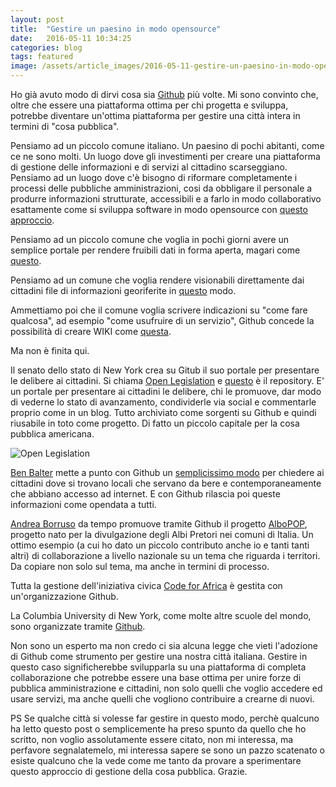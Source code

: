 ```yaml
---
layout: post
title:  "Gestire un paesino in modo opensource"
date:   2016-05-11 10:34:25
categories: blog
tags: featured
image: /assets/article_images/2016-05-11-gestire-un-paesino-in-modo-opensource/1.jpg
---
```


Ho già avuto modo di dirvi cosa sia [Github](www.github.com) più volte.
Mi sono convinto che, oltre che essere una piattaforma ottima per chi progetta e sviluppa, potrebbe diventare un'ottima piattaforma per gestire una città intera in termini di "cosa pubblica".

Pensiamo ad un piccolo comune italiano. Un paesino di pochi abitanti, come ce ne sono molti. Un luogo dove gli investimenti per creare una piattaforma di gestione delle informazioni e di servizi al cittadino scarseggiano. Pensiamo ad un luogo dove c'è bisogno di riformare completamente i processi delle pubbliche amministrazioni, cosi da obbligare il personale a produrre informazioni strutturate, accessibili e a farlo in modo collaborativo esattamente come si sviluppa software in modo opensource con [questo approccio](http://iltempe.github.io/blog/2016/05/05/primi-passi-con-github.html).

Pensiamo ad un piccolo comune che voglia in pochi giorni avere un semplice portale per rendere fruibili dati in forma aperta, magari come [questo](http://iltempe.github.io/opendatagentediprato/). 

Pensiamo ad un comune che voglia rendere visionabili direttamente dai cittadini file di informazioni georiferite in [questo](https://github.com/iltempe/opendataprato/blob/master/artigiani.geojson) modo.

Ammettiamo poi che il comune voglia scrivere indicazioni su "come fare qualcosa", ad esempio "come usufruire di un servizio", Github concede la possibilità di creare WIKI come [questa](https://github.com/TerritoriOpen/website/wiki).

Ma non è finita qui.

Il senato dello stato di New York crea su Gitub il suo portale per presentare le delibere ai cittadini. Si chiama [Open Legislation](http://open.nysenate.gov/legislation) e [questo](https://github.com/nysenate/OpenLegislation) è il repository. E' un portale per presentare ai cittadini le delibere, chi le promuove, dar modo di vederne lo stato di avanzamento, condividerle via social e commentarle proprio come in un blog. Tutto archiviato come sorgenti su Github e quindi riusabile in toto come progetto. Di fatto un piccolo capitale per la cosa pubblica americana.

![Open Legislation](https://cdn-images-1.medium.com/max/1600/1*_a3q4e8WQ0e4Q5-fYji_fg.png)

[Ben Balter](https://twitter.com/benbalter?lang=it) mette a punto con Github un [semplicissimo modo](https://github.com/benbalter/dc-wifi-social) per chiedere ai cittadini dove si trovano locali che servano da bere e contemporaneamente che abbiano accesso ad internet. E con Github rilascia poi queste informazioni come opendata a tutti.

[Andrea Borruso](https://twitter.com/aborruso?lang=it) da tempo promuove tramite Github il progetto [AlboPOP](https://github.com/aborruso/albo-pop), progetto nato per la divulgazione degli Albi Pretori nei comuni di Italia. Un ottimo esempio (a cui ho dato un piccolo contributo anche io e tanti tanti altri) di collaborazione a livello nazionale su un tema che riguarda i territori. Da copiare non solo sul tema, ma anche in termini di processo.

Tutta la gestione dell'iniziativa civica [Code for Africa](https://codeforafrica.org/) è gestita con un'organizzazione Github.

La Columbia University di New York, come molte altre scuole del mondo, sono organizzate tramite [Github](https://github.com/columbia).

Non sono un esperto ma non credo ci sia alcuna legge che vieti l'adozione di Github come strumento per gestire una nostra città italiana. Gestire in questo caso significherebbe svilupparla su una piattaforma di completa collaborazione che potrebbe essere una base ottima per unire forze di pubblica amministrazione e cittadini, non solo quelli che voglio accedere ed usare servizi, ma anche quelli che vogliono contribuire a crearne di nuovi.

PS Se qualche città si volesse far gestire in questo modo, perchè qualcuno ha letto questo post o semplicemente ha preso spunto da quello che ho scritto, non voglio assolutamente essere citato, non mi interessa, ma perfavore segnalatemelo, mi interessa sapere se sono un pazzo scatenato o esiste qualcuno che la vede come me tanto da provare a sperimentare questo approccio di gestione della cosa pubblica. Grazie.



